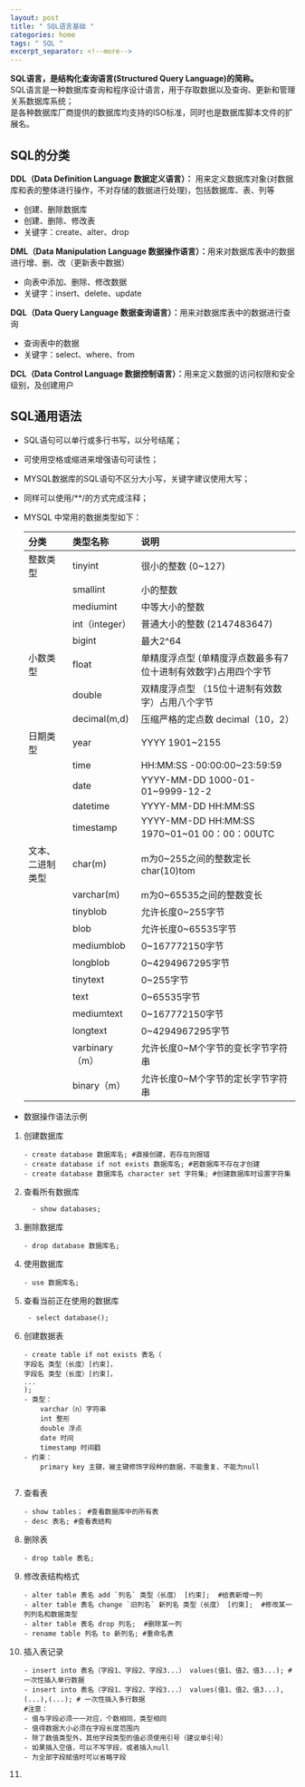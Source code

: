 ```yaml
---
layout: post
title: " SQL语言基础 "
categories: home
tags: " SQL "
excerpt_separator: <!--more-->
--- 
```


<b>SQL语言，是结构化查询语言(Structured Query Language)的简称。</b>  
SQL语言是一种数据库查询和程序设计语言，用于存取数据以及查询、更新和管理关系数据库系统；  
是各种数据库厂商提供的数据库均支持的ISO标准，同时也是数据库脚本文件的扩展名。

<!--more-->
## SQL的分类
<b> DDL（Data Definition Language 数据定义语言）：</b>  用来定义数据库对象(对数据库和表的整体进行操作，不对存储的数据进行处理)，包括数据库、表、列等<br>
- 创建、删除数据库<br>
- 创建、删除、修改表<br>
- 关键字：create、alter、drop

<b> DML（Data Manipulation Language 数据操作语言）：</b>用来对数据库表中的数据进行增、删、改（更新表中数据）<br>
- 向表中添加、删除、修改数据<br>
- 关键字：insert、delete、update

<b> DQL（Data Query Language 数据查询语言）：</b>用来对数据库表中的数据进行查询<br>
- 查询表中的数据<br>
- 关键字：select、where、from

<b> DCL（Data Control Language 数据控制语言）：</b>用来定义数据的访问权限和安全级别，及创建用户<br>

## SQL通用语法
- SQL语句可以单行或多行书写，以分号结尾；
- 可使用空格或缩进来增强语句可读性；
- MYSQL数据库的SQL语句不区分大小写，关键字建议使用大写；
- 同样可以使用/**/的方式完成注释；
- MYSQL 中常用的数据类型如下：

  | 分类            | 类型名称       | 说明                                                          |
  |:----------------|:---------------|:------------------------------------------------------------|
  | 整数类型        | tinyint        | 很小的整数 (0~127)                                            |
  |                 | smallint       | 小的整数                                                     |
  |                 | mediumint      | 中等大小的整数                                               |
  |                 | int（integer） | 普通大小的整数  (2147483647)                                  |
  |                 | bigint         | 最大2^64                                                     |
  | 小数类型        | float          | 单精度浮点型   (单精度浮点数最多有7位十进制有效数字)占用四个字节 |
  |                 | double         | 双精度浮点型     （15位十进制有效数字）占用八个字节             |
  |                 | decimal(m,d)   | 压缩严格的定点数 decimal（10，2）                             |
  | 日期类型        | year           | YYYY 1901~2155                                               |
  |                 | time           | HH:MM:SS -00:00:00~23:59:59                                 |
  |                 | date           | YYYY-MM-DD 1000-01-01~9999-12-2                             |
  |                 | datetime       | YYYY-MM-DD HH:MM:SS                                         |
  |                 | timestamp      | YYYY-MM-DD HH:MM:SS 1970~01~01  00：00：00UTC                |
  | 文本、二进制类型 | char(m)        | m为0~255之间的整数定长char(10)tom                             |
  |                 | varchar(m)     | m为0~65535之间的整数变长                                      |
  |                 | tinyblob       | 允许长度0~255字节                                            |
  |                 | blob           | 允许长度0~65535字节                                          |
  |                 | mediumblob     | 0~167772150字节                                              |
  |                 | longblob       | 0~4294967295字节                                             |
  |                 | tinytext       | 0~255字节                                                    |
  |                 | text           | 0~65535字节                                                  |
  |                 | mediumtext     | 0~167772150字节                                              |
  |                 | longtext       | 0~4294967295字节                                             |
  |                 | varbinary（m） | 允许长度0~M个字节的变长字节字符串                              |
  |                 | binary（m）    | 允许长度0~M个字节的定长字节字符串                              |

- 数据操作语法示例

1. 创建数据库

    ```
    - create database 数据库名; #直接创建，若存在则报错
    - create database if not exists 数据库名; #若数据库不存在才创建
    - create database 数据库名 character set 字符集; #创建数据库时设置字符集
    ```

2. 查看所有数据库

    `   - show databases; `

3. 删除数据库

    `- drop database 数据库名;`

4. 使用数据库

    `- use 数据库名;`

5. 查看当前正在使用的数据库

    ` - select database();`

6. 创建数据表

    ```
    - create table if not exists 表名（
    字段名 类型（长度）[约束]，
    字段名 类型（长度）[约束]，
    ...
    );
    - 类型：
        varchar（n）字符串
        int 整形
        double 浮点
        date 时间
        timestamp 时间戳
    - 约束：
        primary key 主键，被主键修饰字段种的数据，不能重复、不能为null
        
    ```
7. 查看表

    ```
    - show tables； #查看数据库中的所有表
    - desc 表名; #查看表结构
    ```

8. 删除表

    `- drop table 表名; `

9. 修改表结构格式

    ```
    - alter table 表名 add `列名` 类型（长度） [约束];  #给表新增一列
    - alter table 表名 change `旧列名` 新列名 类型（长度） [约束];  #修改某一列列名和数据类型 
    - alter table 表名 drop 列名;  #删除某一列
    - rename table 列名 to 新列名; #重命名表
    ```

10. 插入表记录

     ```
     - insert into 表名（字段1、字段2、字段3...） values(值1、值2、值3...); #一次性插入单行数据
     - insert into 表名（字段1、字段2、字段3...） values(值1、值2、值3...),(...),(...); # 一次性插入多行数据 
     #注意：
     - 值与字段必须一一对应，个数相同，类型相同
     - 值得数据大小必须在字段长度范围内
     - 除了数值类型外，其他字段类型的值必须使用引号（建议单引号）
     - 如果插入空值，可以不写字段，或者插入null 
     - 为全部字段赋值时可以省略字段
     
     ```

11. 















